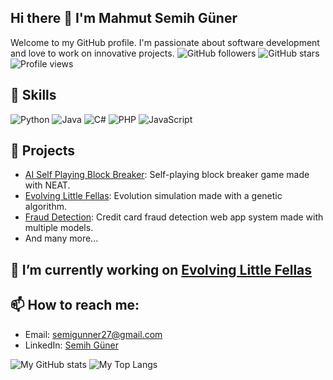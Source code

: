 ## Hi there 👋 I'm Mahmut Semih Güner

Welcome to my GitHub profile. I'm passionate about software development and love to work on innovative projects.
![GitHub followers](https://img.shields.io/github/followers/Semicide?style=social)
![GitHub stars](https://img.shields.io/github/stars/Semicide?style=social)
![Profile views](https://komarev.com/ghpvc/?username=Semicide)

## 🚀 Skills
  ![Python](https://img.shields.io/badge/Python-3776AB?style=for-the-badge&logo=python&logoColor=white)
  ![Java](https://img.shields.io/badge/Java-007396?style=for-the-badge&logo=java&logoColor=white)
  ![C#](https://img.shields.io/badge/C%23-239120?style=for-the-badge&logo=c-sharp&logoColor=white)
  ![PHP](https://img.shields.io/badge/PHP-777BB4?style=for-the-badge&logo=php&logoColor=white)
  ![JavaScript](https://img.shields.io/badge/JavaScript-F7DF1E?style=for-the-badge&logo=javascript&logoColor=black)

## 🌟 Projects
- [AI Self Playing Block Breaker](https://github.com/Semicide/PyGame-NEAT-AI-Block-Breaker): Self-playing block breaker game made with NEAT.
- [Evolving Little Fellas](https://github.com/Semicide/Evolving-Little-Fellas): Evolution simulation made with a genetic algorithm.
- [Fraud Detection](https://github.com/Semicide/Credit-Card-Fraud-Detection-With-AI): Credit card fraud detection web app system made with multiple models.
- And many more...

## 🔭 I’m currently working on [Evolving Little Fellas](https://github.com/Semicide/Evolving-Little-Fellas)

## 📫 How to reach me:
- Email: [semigunner27@gmail.com](mailto:semigunner27@gmail.com)
- LinkedIn: [Semih Güner](https://www.linkedin.com/in/semih-g%C3%BCner-6a8426194/)

![My GitHub stats](https://github-readme-stats.vercel.app/api?username=Semicide&show_icons=true&theme=radical)
![My Top Langs](https://github-readme-stats.vercel.app/api/top-langs/?username=Semicide&layout=compact&theme=radical)

